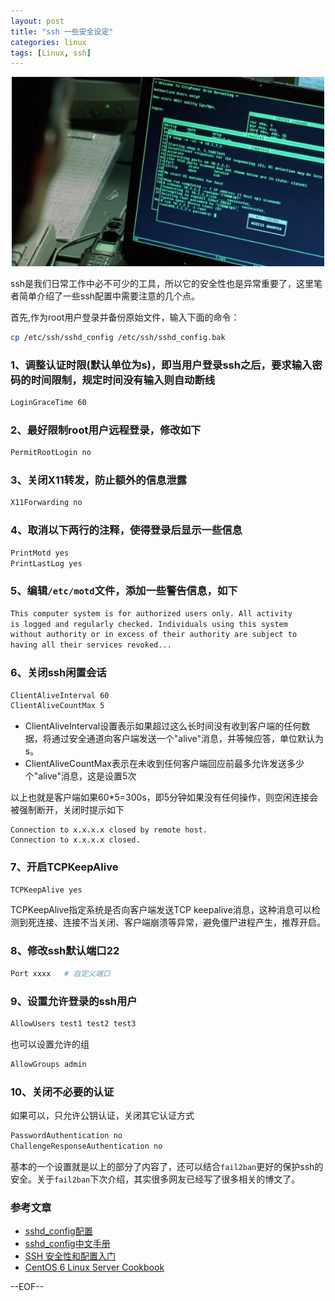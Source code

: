 ```yaml
---
layout: post
title: "ssh 一些安全设定"
categories: linux
tags: [Linux, ssh]
---
```


<center><img src="/images/nmap_ssh.jpg" width="500"></center>

ssh是我们日常工作中必不可少的工具，所以它的安全性也是异常重要了，这里笔者简单介绍了一些ssh配置中需要注意的几个点。

首先,作为root用户登录并备份原始文件，输入下面的命令：

``` bash
cp /etc/ssh/sshd_config /etc/ssh/sshd_config.bak
```

### 1、调整认证时限(默认单位为s)，即当用户登录ssh之后，要求输入密码的时间限制，规定时间没有输入则自动断线

``` bash
LoginGraceTime 60
```

### 2、最好限制root用户远程登录，修改如下

``` bash
PermitRootLogin no
```

### 3、关闭X11转发，防止额外的信息泄露

``` bash
X11Forwarding no
```

### 4、取消以下两行的注释，使得登录后显示一些信息

``` bash
PrintMotd yes
PrintLastLog yes
```

### 5、编辑`/etc/motd`文件，添加一些警告信息，如下

``` bash
This computer system is for authorized users only. All activity 
is logged and regularly checked. Individuals using this system 
without authority or in excess of their authority are subject to 
having all their services revoked...
```

### 6、关闭ssh闲置会话

``` bash
ClientAliveInterval 60
ClientAliveCountMax 5
```

* ClientAliveInterval设置表示如果超过这么长时间没有收到客户端的任何数据，将通过安全通道向客户端发送一个"alive"消息，并等候应答，单位默认为s。
* ClientAliveCountMax表示在未收到任何客户端回应前最多允许发送多少个"alive"消息，这是设置5次

以上也就是客户端如果60*5=300s，即5分钟如果没有任何操作，则空闲连接会被强制断开，关闭时提示如下

	Connection to x.x.x.x closed by remote host.
	Connection to x.x.x.x closed.

### 7、开启TCPKeepAlive

``` bash
TCPKeepAlive yes
```

TCPKeepAlive指定系统是否向客户端发送TCP keepalive消息，这种消息可以检测到死连接、连接不当关闭、客户端崩溃等异常，避免僵尸进程产生，推荐开启。

### 8、修改ssh默认端口22

``` bash
Port xxxx	# 自定义端口
```

### 9、设置允许登录的ssh用户

``` bash
AllowUsers test1 test2 test3
```

也可以设置允许的组

``` bash
AllowGroups admin
```

### 10、关闭不必要的认证

如果可以，只允许公钥认证，关闭其它认证方式

``` bash
PasswordAuthentication no
ChallengeResponseAuthentication no
```

基本的一个设置就是以上的部分了内容了，还可以结合`fail2ban`更好的保护ssh的安全。关于`fail2ban`下次介绍，其实很多网友已经写了很多相关的博文了。

### 参考文章

* [sshd_config配置](http://blog.licess.org/sshd_config/)
* [sshd_config中文手册](http://lamp.linux.gov.cn/OpenSSH/sshd_config.html)
* [SSH 安全性和配置入门](http://www.ibm.com/developerworks/cn/aix/library/au-sshsecurity/)
* [CentOS 6 Linux Server Cookbook ](http://www.amazon.com/CentOS-6-Linux-Server-Cookbook/dp/1849519021)

--EOF--
